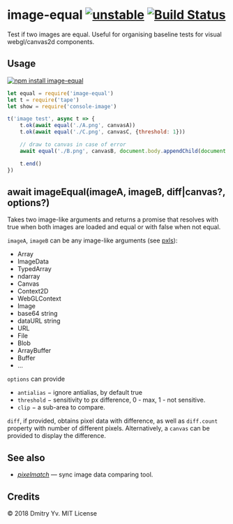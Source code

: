 # image-equal [![unstable](https://img.shields.io/badge/stability-unstable-green.svg)](http://github.com/badges/stability-badges) [![Build Status](https://img.shields.io/travis/dy/image-equal.svg)](https://travis-ci.org/dy/image-equal)

Test if two images are equal. Useful for organising baseline tests for visual webgl/canvas2d components.

## Usage

[![npm install image-equal](https://nodei.co/npm/image-equal.png?mini=true)](https://npmjs.org/package/image-equal/)

```js
let equal = require('image-equal')
let t = require('tape')
let show = require('console-image')

t('image test', async t => {
	t.ok(await equal('./A.png', canvasA))
	t.ok(await equal('./C.png', canvasC, {threshold: 1}))

	// draw to canvas in case of error
	await equal('./B.png', canvasB, document.body.appendChild(document.createElement('canvas')))

	t.end()
})
```

## await imageEqual(imageA, imageB, diff|canvas?, options?)

Takes two image-like arguments and returns a promise that resolves with true when both images are loaded and equal or with false when not equal.

`imageA`, `imageB` can be any image-like arguments (see [pxls](https://ghub.io/pxls)):

* Array
* ImageData
* TypedArray
* ndarray
* Canvas
* Context2D
* WebGLContext
* Image
* base64 string
* dataURL string
* URL
* File
* Blob
* ArrayBuffer
* Buffer
* ...

`options` can provide

* `antialias` − ignore antialias, by default true
* `threshold` − sensitivity to px difference, 0 - max, 1 - not sensitive.
* `clip` − a sub-area to compare.

`diff`, if provided, obtains pixel data with difference, as well as `diff.count` property with number of different pixels. Alternatively, a `canvas` can be provided to display the difference.

## See also

* [_pixelmatch_](https://ghub.io/pixelmatch) — sync image data comparing tool.

## Credits

© 2018 Dmitry Yv. MIT License
